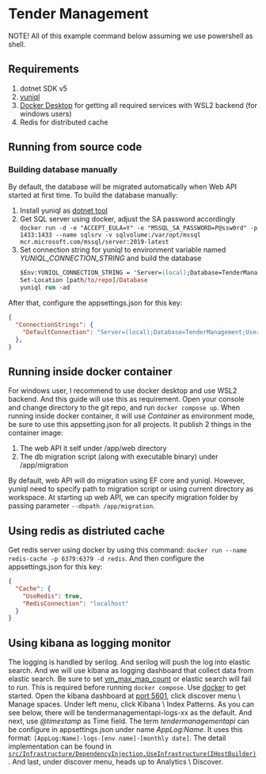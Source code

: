 # Tender Management

NOTE! 
All of this example command below assuming we use powershell as shell.

## Requirements
1. dotnet SDK v5
2. [yuniql](https://yuniql.io/docs/install-yuniql/)
3. [Docker Desktop](https://www.docker.com/products/docker-desktop) for getting all required services with WSL2 backend (for windows users)
4. Redis for distributed cache

## Running from source code

### Building database manually

By default, the database will be migrated automatically when Web API started at first time. To build the database manually:
1. Install yuniql as [dotnet tool](https://yuniql.io/docs/install-yuniql/#install-with-net-core-global-tool)
2. Get SQL server using docker, adjust the SA password accordingly
   `docker run -d -e "ACCEPT_EULA=Y" -e "MSSQL_SA_PASSWORD=P@ssw0rd" -p 1433:1433 --name sqlsrv -v sqlvolume:/var/opt/mssql mcr.microsoft.com/mssql/server:2019-latest`
3. Set connection string for yuniql to environment variable named _YUNIQL_CONNECTION_STRING_ and build the database
   ```ps
   $Env:YUNIQL_CONNECTION_STRING = 'Server=(local);Database=TenderManagement;User Id=sa;Password=P@ssw0rd'
   Set-Location [path/to/repo]/Database
   yuniql run -ad
   ```
After that, configure the appsettings.json for this key:
```json
{
  "ConnectionStrings": {
    "DefaultConnection": "Server=(local);Database=TenderManagement;User ID=sa;Password=P@ssw0rd;MultipleActiveResultSets=true;"
  },
}
```

## Running inside docker container

For windows user, I recommend to use docker desktop and use WSL2 backend. And this guide will use this as requirement.
Open your console and change directory to the git repo, and run `docker compose up`. 
When running inside docker container, it will use _Container_ as environment mode, be sure to use this appsetting.json for all projects.
It publish 2 things in the container image:
1. The web API it self under /app/web directory
2. The db migration script (along with executable binary) under /app/migration

By default, web API will do migration using EF core and yuniql. 
However, yuniql need to specify path to migration script or using current directory as workspace.
At starting up web API, we can specify migration folder by passing parameter `--dbpath /app/migration`.

## Using redis as distriuted cache

Get redis server using docker by using this command: `docker run --name redis-cache -p 6379:6379 -d redis`. And then configure the appsettings.json for this key:
```json
{
  "Cache": {
    "UseRedis": true,
    "RedisConnection": "localhost"
  }
}
```

## Using kibana as logging monitor

The logging is handled by serilog. And serilog will push the log into elastic search. 
And we will use kibana as logging dashboard that collect data from elastic search. Be sure to set [vm_max_map_count](https://www.elastic.co/guide/en/elasticsearch/reference/current/docker.html#_set_vm_max_map_count_to_at_least_262144) or elastic search will fail to run. This is required before running `docker compose`.
Use [docker](#running-inside-docker-container) to get started. Open the kibana dashboard at [port 5601](http://localhost:5601), click discover menu \ Manage spaces. Under left menu, click Kibana \ Index Patterns. As you can see below, there will be tendermanagementapi-logs-xx as the default. And next, use _@timestamp_ as Time field. The term _tendermanagementapi_ can be configure in appsettings.json under name _AppLog:Name_. It uses this format: `[AppLog:Name]-logs-[env name]-[monthly date]`. The detail implementation can be found in [`src/Infrastructure/DependencyInjection.UseInfrastructure(IHostBuilder)`](src/Infrastructure/DependencyInjection). And last, under discover menu, heads up to Analytics \ Discover.


